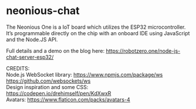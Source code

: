 # neonious-chat
The Neonious One is a IoT board which utilizes the ESP32 microcontroller. It’s programmable directly on the chip with an onboard IDE using JavaScript and the Node.JS API.

Full details and a demo on the blog here: https://robotzero.one/node-js-chat-server-esp32/

CREDITS:  
Node.js WebSocket library: https://www.npmjs.com/package/ws https://github.com/websockets/ws  
Design inspiration and some CSS: https://codepen.io/drehimself/pen/KdXwxR  
Avatars: https://www.flaticon.com/packs/avatars-4
